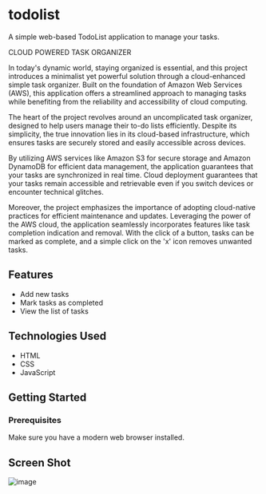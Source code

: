 # todolist
A simple web-based TodoList application to manage your tasks.

CLOUD POWERED TASK ORGANIZER

In today's dynamic world, staying organized is essential, and this project introduces a minimalist yet powerful solution through a cloud-enhanced simple task organizer. Built on the foundation of Amazon Web Services (AWS), this application offers a streamlined approach to managing tasks while benefiting from the reliability and accessibility of cloud computing. 

The heart of the project revolves around an uncomplicated task organizer, designed to help users manage their to-do lists efficiently. Despite its simplicity, the true innovation lies in its cloud-based infrastructure, which ensures tasks are securely stored and easily accessible across devices. 

By utilizing AWS services like Amazon S3 for secure storage and Amazon DynamoDB for efficient data management, the application guarantees that your tasks are synchronized in real time. Cloud deployment guarantees that your tasks remain accessible and retrievable even if you switch devices or encounter technical glitches. 

Moreover, the project emphasizes the importance of adopting cloud-native practices for efficient maintenance and updates. Leveraging the power of the AWS cloud, the application seamlessly incorporates features like task completion indication and removal. With the click of a button, tasks can be marked as complete, and a simple click on the 'x' icon removes unwanted tasks.



## Features

- Add new tasks
- Mark tasks as completed
- View the list of tasks

## Technologies Used

- HTML
- CSS
- JavaScript

## Getting Started

### Prerequisites

Make sure you have a modern web browser installed.

## Screen Shot
![image](https://github.com/sushmaduggirala/todolist/assets/104579362/f21a0d25-e61d-4942-8d83-bcd21cfdf76b)
